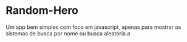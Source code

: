 # Random-Hero
Um app bem simples com foco em javascript, apenas para mostrar os sistemas de busca por nome ou busca aleatória.a
